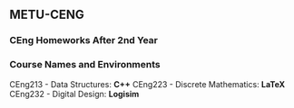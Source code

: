## METU-CENG
### CEng Homeworks After 2nd Year

### Course Names and Environments

CEng213 - Data Structures: **C++** 
CEng223 - Discrete Mathematics: **LaTeX** 
CEng232 - Digital Design: **Logisim** 